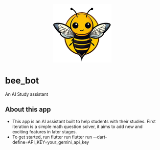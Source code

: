 <p align="center"><img src='app_logo.png'></p>


# bee_bot

An AI Study assistant

## About this app

- This app is an AI assistant built to help students with their studies. First iteration is a simple math question solver, it aims to add new and exciting features in later stages.
- To get started, run flutter run flutter run --dart-define=API_KEY=your_gemini_api_key
